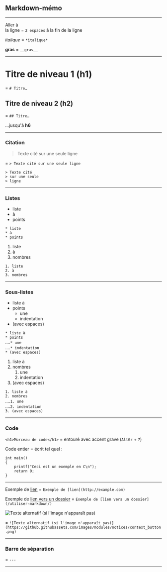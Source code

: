 ## Markdown-mémo

---

Aller à  
la ligne  =  `2 espaces` à la fin de la ligne  

*italique* = `*italique*`  

__gras__ = `__gras__`  

---

# Titre de niveau 1 (h1)
= `# Titre…`

## Titre de niveau 2 (h2)
= `## Titre…`  

…jusqu'à __h6__

---

### Citation

> Texte cité
> sur une seule
> ligne

= `> Texte cité sur une seule ligne`  

`> Texte cité`  
`> sur une seule`  
`> ligne`  

---

### Listes

* liste
* à
* points

`* liste`  
`* à`  
`* points`  


1. liste
2. à
3. nombres

`1. liste`  
`2. à`  
`3. nombres`  

---

### Sous-listes

* liste à
* points
    * une 
    * indentation
* (avec espaces)

`* liste à`  
`* points`  
....`* une`  
....`* indentation`  
`* (avec espaces)`  


1. liste à
2. nombres
    1. une
    2. indentation
3. (avec espaces)

`1. liste à`  
`2. nombres`  
....`1. une`  
....`2. indentation`  
`3. (avec espaces)`  

---

### Code

`<h1>Morceau de code</h1>` = entouré avec accent grave (`AltGr` + `7`)  


Code entier = écrit tel quel :  

    int main()
    {
        printf("Ceci est un exemple en C\n");
        return 0;
    }

---

Exemple de [lien](http://example.com) = `Exemple de [lien](http://example.com)`  

Exemple de [lien vers un dossier](/utiliser-markdown/) = `Exemple de [lien vers un dossier](/utiliser-markdown/)`  

 
![Texte alternatif (si l'image n'apparaît pas)](https://github.githubassets.com/images/modules/notices/context_button.png)  

= `![Texte alternatif (si l'image n'apparaît pas)](https://github.githubassets.com/images/modules/notices/context_button.png)`  

---

### Barre de séparation
= `---`

---

